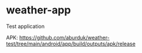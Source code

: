 # weather-app
Test application


APK: https://github.com/aburduk/weather-test/tree/main/android/app/build/outputs/apk/release
